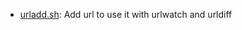 * [urladd.sh](https://gist.github.com/6a07da35c05e74f5136a#file-urladd-sh): Add url to use it with urlwatch and urldiff
